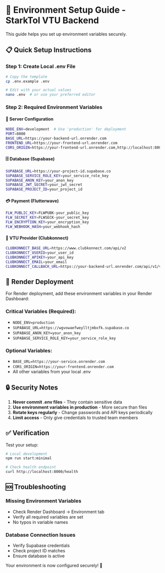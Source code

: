 # 🔐 Environment Setup Guide - StarkTol VTU Backend

This guide helps you set up environment variables securely.

## 📋 Quick Setup Instructions

### Step 1: Create Local .env File
```bash
# Copy the template
cp .env.example .env

# Edit with your actual values
nano .env  # or use your preferred editor
```

### Step 2: Required Environment Variables

#### 🚀 **Server Configuration**
```bash
NODE_ENV=development  # Use 'production' for deployment
PORT=8000
BASE_URL=https://your-backend-url.onrender.com
FRONTEND_URL=https://your-frontend-url.onrender.com
CORS_ORIGIN=https://your-frontend-url.onrender.com,http://localhost:8000
```

#### 🗄️ **Database (Supabase)**
```bash
SUPABASE_URL=https://your-project-id.supabase.co
SUPABASE_SERVICE_ROLE_KEY=your_service_role_key
SUPABASE_ANON_KEY=your_anon_key
SUPABASE_JWT_SECRET=your_jwt_secret
SUPABASE_PROJECT_ID=your_project_id
```

#### 💳 **Payment (Flutterwave)**
```bash
FLW_PUBLIC_KEY=FLWPUBK-your_public_key
FLW_SECRET_KEY=FLWSECK-your_secret_key  
FLW_ENCRYPTION_KEY=your_encryption_key
FLW_WEBHOOK_HASH=your_webhook_hash
```

#### 📱 **VTU Provider (Clubkonnect)**
```bash
CLUBKONNECT_BASE_URL=https://www.clubkonnect.com/api/v2
CLUBKONNECT_USERID=your_user_id
CLUBKONNECT_APIKEY=your_api_key
CLUBKONNECT_EMAIL=your_email
CLUBKONNECT_CALLBACK_URL=https://your-backend-url.onrender.com/api/v1/vtu/callback
```

## 🚀 Render Deployment

For Render deployment, add these environment variables in your Render Dashboard:

### Critical Variables (Required):
- `NODE_ENV=production`
- `SUPABASE_URL=https://wgvowaefweylltjmbxfk.supabase.co`
- `SUPABASE_ANON_KEY=your_anon_key`
- `SUPABASE_SERVICE_ROLE_KEY=your_service_role_key`

### Optional Variables:
- `BASE_URL=https://your-service.onrender.com`
- `CORS_ORIGIN=https://your-frontend.onrender.com`
- All other variables from your local .env

## 🔒 Security Notes

1. **Never commit .env files** - They contain sensitive data
2. **Use environment variables in production** - More secure than files
3. **Rotate keys regularly** - Change passwords and API keys periodically
4. **Limit access** - Only give credentials to trusted team members

## ✅ Verification

Test your setup:
```bash
# Local development
npm run start:minimal

# Check health endpoint
curl http://localhost:8000/health
```

## 🆘 Troubleshooting

### Missing Environment Variables
- Check Render Dashboard → Environment tab
- Verify all required variables are set
- No typos in variable names

### Database Connection Issues
- Verify Supabase credentials
- Check project ID matches
- Ensure database is active

Your environment is now configured securely! 🎉
